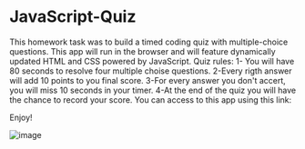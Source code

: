 # JavaScript-Quiz
This homework task was to build a timed coding quiz with multiple-choice questions. This app will run in the browser and will feature dynamically updated HTML and CSS powered by JavaScript.
Quiz rules:
1- You will have 80 seconds to resolve four multiple choise questions.
2-Every rigth answer will add 10 points to you final score.
3-For every answer you don't accert, you will miss 10 seconds in your timer.
4-At the end of the quiz you will have the chance to record your score.
You can access to this app using this link:

Enjoy!




![image](https://user-images.githubusercontent.com/44534982/113462955-696bb580-93f1-11eb-9d85-74b609cf871a.png)
